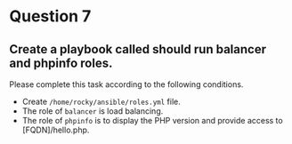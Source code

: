 # Question 7

## Create a playbook called should run balancer and phpinfo roles.

Please complete this task according to the following conditions.

- Create `/home/rocky/ansible/roles.yml` file.
- The role of `balancer` is load balancing.
- The role of `phpinfo` is to display the PHP version and provide access to [FQDN]/hello.php.